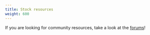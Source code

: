 ```yaml
---
title: Stock resources
weight: 600
---
```


If you are looking for community resources, take a look at the [forums](https://forum.cfx.re/c/releases/7)!
